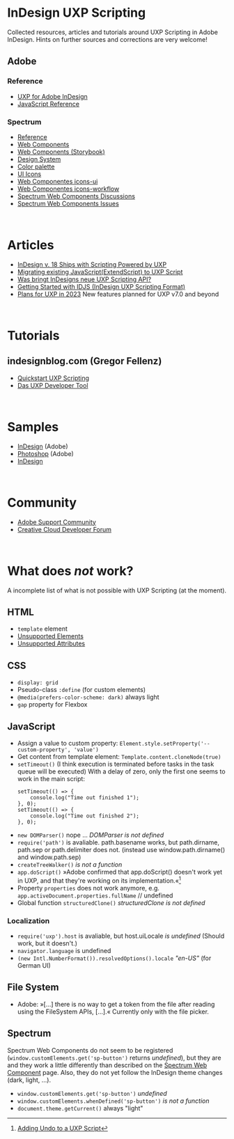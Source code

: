 # InDesign UXP Scripting
Collected resources, articles and tutorials around UXP Scripting in Adobe InDesign. Hints on further sources and corrections are very welcome!

## Adobe
### Reference
- [UXP for Adobe InDesign](https://developer.adobe.com/indesign/uxp)
- [JavaScript Reference](https://developer.adobe.com/indesign/uxp/uxp/reference-js/)
### Spectrum
- [Reference](https://developer.adobe.com/indesign/uxp/uxp/reference-spectrum/)
- [Web Components](https://opensource.adobe.com/spectrum-web-components/)
- [Web Components (Storybook)](https://opensource.adobe.com/spectrum-web-components/storybook/)
- [Design System](https://spectrum.adobe.com/)
- [Color palette](https://spectrum.adobe.com/page/color-palette/)
- [UI Icons](https://spectrum.adobe.com/page/icons/)
- [Web Componentes icons-ui](https://opensource.adobe.com/spectrum-web-components/components/icons-ui/)
- [Web Componentes icons-workflow](https://opensource.adobe.com/spectrum-web-components/components/icons-workflow/)
- [Spectrum Web Components Discussions](https://github.com/adobe/spectrum-web-components/discussions)
- [Spectrum Web Components Issues](https://github.com/adobe/spectrum-web-components/issues)

&nbsp;
# Articles
- [InDesign v. 18 Ships with Scripting Powered by UXP](https://blog.developer.adobe.com/indesign-v-18-ships-with-scripting-powered-by-uxp-53e5dc008f17)
- [Migrating existing JavaScript(ExtendScript) to UXP Script](https://developer.adobe.com/indesign/uxp/guides/migrating-to-UXPScript/)
- [Was bringt InDesigns neue UXP Scripting API?](https://xporc.net/2022/12/02/was-bringt-indesigns-neue-uxp-scripting-api/)
- [Getting Started with IDJS (InDesign UXP Scripting Format)](https://indiscripts.com/post/2023/01/getting-started-with-idjs-indesign-uxp-scripting-format)
- [Plans for UXP in 2023](https://blog.developer.adobe.com/plans-for-uxp-in-2023-d06091944308) New features planned for UXP v7.0 and beyond

&nbsp;
# Tutorials
## indesignblog.com (Gregor Fellenz)
- [Quickstart UXP Scripting](https://www.indesignblog.com/2022/11/quickstart-uxp-scripting/)
- [Das UXP Developer Tool](https://www.indesignblog.com/2023/01/das-uxp-developer-tool/)

&nbsp;
# Samples
- [InDesign](https://github.com/AdobeDocs/uxp-indesign/tree/main/src/pages/reference/uxp-scripting-samples) (Adobe)
- [Photoshop](https://github.com/AdobeDocs/uxp-photoshop-plugin-samples) (Adobe)
- [InDesign](https://github.com/RolandDreger/indesign-uxp-script-snippets)

&nbsp;
# Community
- [Adobe Support Community](https://community.adobe.com/t5/indesign/ct-p/ct-indesign?page=1&sort=latest_replies&lang=all&tabid=all&topics=label-uxpscripting)
- [Creative Cloud Developer Forum](https://forums.creativeclouddeveloper.com/)

&nbsp;
# What does *not* work?
A incomplete list of what is not possible with UXP Scripting (at the moment).
## HTML
- `template` element
- [Unsupported Elements](https://developer.adobe.com/indesign/uxp/uxp/reference-html/General/Unsupported%20Elements/)
- [Unsupported Attributes](https://developer.adobe.com/indesign/uxp/uxp/reference-html/General/Unsupported%20Attributes/)

## CSS
- `display: grid`
- Pseudo-class `:define` (for custom elements)
- `@media(prefers-color-scheme: dark)` always light
- `gap` property for Flexbox

## JavaScript

- Assign a value to custom property: `Element.style.setProperty('--custom-property', 'value')`
- Get content from template element: `Template.content.cloneNode(true)`
- `setTimeout()` (I think execution is terminated before tasks in the task queue will be executed)
	With a delay of zero, only the first one seems to work in the main script:
	```
	setTimeout(() => {
		console.log("Time out finished 1");
	}, 0);
	setTimeout(() => {
		console.log("Time out finished 2");
	}, 0);
	```
- `new DOMParser()` nope ... *DOMParser is not defined*
- `require('path')` is avaliable. path.basename works, but path.dirname, path.sep or path.delimiter does not. (instead use window.path.dirname() and window.path.sep)
- `createTreeWalker()` *is not a function*
- `app.doScript()` »Adobe confirmed that app.doScript() doesn't work yet in UXP, and that they're working on its implementation.«[^1] 
- Property `properties` does not work anymore, e.g. `app.activeDocument.properties.fullName` // undefined
- Global function `structuredClone()` *structuredClone is not defined*

[^1]:[Adding Undo to a UXP Script](https://community.adobe.com/t5/indesign-discussions/adding-undo-to-a-uxp-script/td-p/13402259#bodyDisplay_f0b1ab8eb5d3ef_4)

### Localization
- `require('uxp').host` is avaliable, but host.uiLocale *is undefined* (Should work, but it doesn't.)
- `navigator.language` is undefined
- `(new Intl.NumberFormat()).resolvedOptions().locale` *"en-US"* (for German UI)

## File System
- Adobe: »[...] there is no way to get a token from the file after reading using the FileSystem APIs, [...].« Currently only with the file picker.

## Spectrum
Spectrum Web Components do not seem to be registered (`window.customElements.get('sp-button')` returns *undefined*), but they are and they work a little differently than described on the [Spectrum Web Component](https://opensource.adobe.com/spectrum-web-components/) page. Also, they do not yet follow the InDesign theme changes (dark, light, ...).
- `window.customElements.get('sp-button')` *undefined*
- `window.customElements.whenDefined('sp-button')` *is not a function*
- `document.theme.getCurrent()` always "light"